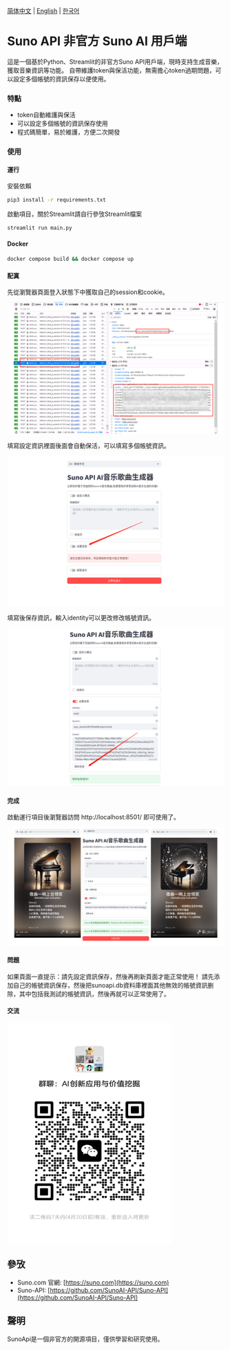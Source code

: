 [简体中文](README_ZH.md) | [English](README.md) | [한국어](README_KR.md)

# Suno API 非官方 Suno AI 用戶端

這是一個基於Python、Streamlit的非官方Suno API用戶端，現時支持生成音樂，獲取音樂資訊等功能。
自帶維護token與保活功能，無需擔心token過期問題，可以設定多個帳號的資訊保存以便使用。

### 特點

- token自動維護與保活
- 可以設定多個帳號的資訊保存使用
- 程式碼簡單，易於維護，方便二次開發

### 使用

#### 運行

安裝依賴

```bash
pip3 install -r requirements.txt
```

啟動項目，關於Streamlit請自行參攷Streamlit檔案

```bash
streamlit run main.py
```

#### Docker

```bash
docker compose build && docker compose up
```


#### 配寘

先從瀏覽器頁面登入狀態下中獲取自己的session和cookie。

![session](./images/session.png)

填寫設定資訊裡面後面會自動保活，可以填寫多個帳號資訊。

![session1](./images/session1.png)

填寫後保存資訊，輸入identity可以更改修改帳號資訊。

![session2](./images/session2.png)

#### 完成

啟動運行項目後瀏覽器訪問 http://localhost:8501/ 即可使用了。

![docs](./images/index.png)


#### 問題

如果頁面一直提示：請先設定資訊保存，然後再刷新頁面才能正常使用！ 請先添加自己的帳號資訊保存，然後把sunoapi.db資料庫裡面其他無效的帳號資訊删除，其中包括我測試的帳號資訊，然後再就可以正常使用了。


#### 交流

<img src="./images/wechat.jpg" width="382px" height="511px" />


## 參攷

- Suno.com 官網: [https://suno.com](https://suno.com)
- Suno-API: [https://github.com/SunoAI-API/Suno-API](https://github.com/SunoAI-API/Suno-API)


## 聲明

SunoApi是一個非官方的開源項目，僅供學習和研究使用。